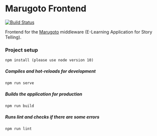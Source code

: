 # Marugoto Frontend
[![Build Status](https://travis-ci.org/uzh/marugoto-frontend.svg?branch=master)](https://travis-ci.org/uzh/marugoto-frontend)

Frontend for the [Marugoto](https://github.com/uzh/marugoto) middleware (E-Learning Application for Story Telling).

### Project setup
```
npm install (please use node version 10)
```

##### Compiles and hot-reloads for development
```
npm run serve
```

##### Builds the application for production
```
npm run build
```

##### Runs lint and checks if there are some errors
```
npm run lint
```
